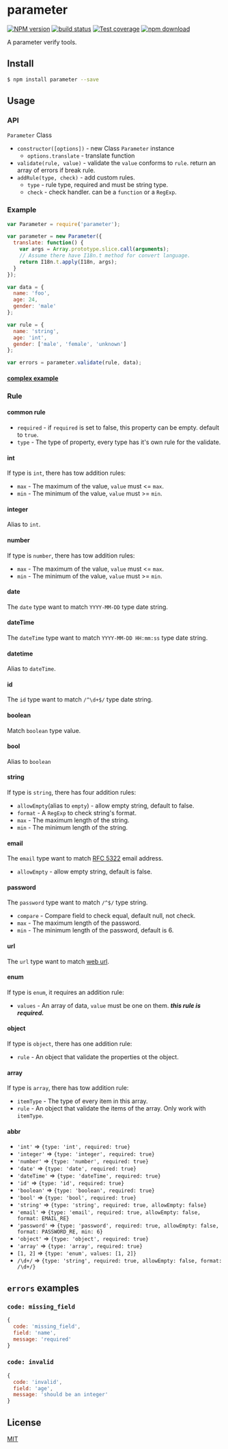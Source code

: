 parameter
=======

[![NPM version][npm-image]][npm-url]
[![build status][travis-image]][travis-url]
[![Test coverage][codecov-image]][codecov-url]
[![npm download][download-image]][download-url]

[npm-image]: https://img.shields.io/npm/v/parameter.svg?style=flat-square
[npm-url]: https://npmjs.org/package/parameter
[travis-image]: https://img.shields.io/travis/node-modules/parameter.svg?style=flat-square
[travis-url]: https://travis-ci.org/node-modules/parameter
[codecov-image]: https://codecov.io/github/node-modules/parameter/coverage.svg?branch=master
[codecov-url]: https://codecov.io/github/node-modules/parameter?branch=master
[download-image]: https://img.shields.io/npm/dm/parameter.svg?style=flat-square
[download-url]: https://npmjs.org/package/parameter

A parameter verify tools.

## Install

```bash
$ npm install parameter --save
```

## Usage

### API

`Parameter` Class

- `constructor([options])` - new Class `Parameter` instance
  - `options.translate` - translate function
- `validate(rule, value)` - validate the `value` conforms to `rule`. return an array of errors if break rule.
- `addRule(type, check)` - add custom rules.
   - `type` - rule type, required and must be string type.
   - `check` - check handler. can be a `function` or a `RegExp`.

### Example

```js
var Parameter = require('parameter');

var parameter = new Parameter({
  translate: function() {
    var args = Array.prototype.slice.call(arguments);
    // Assume there have I18n.t method for convert language.
    return I18n.t.apply(I18n, args);
  }
});

var data = {
  name: 'foo',
  age: 24,
  gender: 'male'
};

var rule = {
  name: 'string',
  age: 'int',
  gender: ['male', 'female', 'unknown']
};

var errors = parameter.validate(rule, data);
```

#### [complex example](example.js)

### Rule

#### common rule

- `required` - if `required` is set to false, this property can be empty. default to `true`.
- `type` - The type of property, every type has it's own rule for the validate.

#### int

If type is `int`, there has tow addition rules:

- `max` - The maximum of the value, `value` must <= `max`.
- `min` - The minimum of the value, `value` must >= `min`.

#### integer

Alias to `int`.

#### number

If type is `number`, there has tow addition rules:

- `max` - The maximum of the value, `value` must <= `max`.
- `min` - The minimum of the value, `value` must >= `min`.

#### date

The `date` type want to match `YYYY-MM-DD` type date string.

#### dateTime

The `dateTime` type want to match `YYYY-MM-DD HH:mm:ss` type date string.

#### datetime

Alias to `dateTime`.

#### id

The `id` type want to match `/^\d+$/` type date string.

#### boolean

Match `boolean` type value.

#### bool

Alias to `boolean`

#### string

If type is `string`, there has four addition rules:

- `allowEmpty`(alias to `empty`) - allow empty string, default to false.
- `format` - A `RegExp` to check string's format.
- `max` - The maximum length of the string.
- `min` - The minimum length of the string.

#### email

The `email` type want to match [RFC 5322](http://tools.ietf.org/html/rfc5322#section-3.4) email address.

- `allowEmpty` - allow empty string, default is false.

#### password

The `password` type want to match `/^$/` type string.

- `compare` - Compare field to check equal, default null, not check.
- `max` - The maximum length of the password.
- `min` - The minimum length of the password, default is 6.

#### url

The `url` type want to match [web url](https://gist.github.com/dperini/729294).

#### enum

If type is `enum`, it requires an addition rule:

- `values` - An array of data, `value` must be one on them. ___this rule is required.___

#### object

If type is `object`, there has one addition rule:

- `rule` - An object that validate the properties ot the object.

#### array

If type is `array`, there has tow addition rule:

- `itemType` - The type of every item in this array.
- `rule` - An object that validate the items of the array. Only work with `itemType`.

#### abbr

- `'int'` => `{type: 'int', required: true}`
- `'integer'` => `{type: 'integer', required: true}`
- `'number'` => `{type: 'number', required: true}`
- `'date'` => `{type: 'date', required: true}`
- `'dateTime'` => `{type: 'dateTime', required: true}`
- `'id'` => `{type: 'id', required: true}`
- `'boolean'` => `{type: 'boolean', required: true}`
- `'bool'` => `{type: 'bool', required: true}`
- `'string'` => `{type: 'string', required: true, allowEmpty: false}`
- `'email'` => `{type: 'email', required: true, allowEmpty: false, format: EMAIL_RE}`
- `'password'` => `{type: 'password', required: true, allowEmpty: false, format: PASSWORD_RE, min: 6}`
- `'object'` => `{type: 'object', required: true}`
- `'array'` => `{type: 'array', required: true}`
- `[1, 2]` => `{type: 'enum', values: [1, 2]}`
- `/\d+/` => `{type: 'string', required: true, allowEmpty: false, format: /\d+/}`

## `errors` examples

### `code: missing_field`

```js
{
  code: 'missing_field',
  field: 'name',
  message: 'required'
}
```

### `code: invalid`

```js
{
  code: 'invalid',
  field: 'age',
  message: 'should be an integer'
}
```

## License

[MIT](LICENSE.txt)
